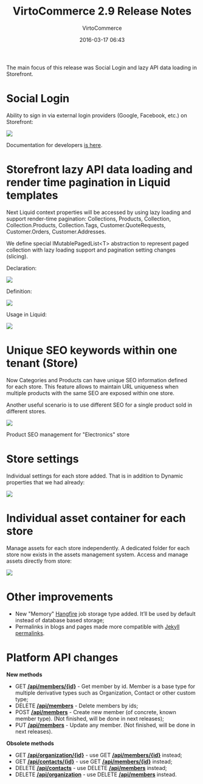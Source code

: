 ﻿---
author: VirtoCommerce
date: '2016-03-17 06:43'
main-image: assets/images/blog/release-2-9-snowdrop.jpg
permalink: blogs/news/virtocommerce-2-9-release-notes
tags: [2.0,Announcements,ecommerce,enterprise ecommerce,features,open source,release notes,seo]
title: 'VirtoCommerce 2.9 Release Notes'
published: Private
---
The main focus of this release was Social Login and lazy API data loading in Storefront.
<!--excerpt-->
# Social Login

Ability to sign in via external login providers (Google, Facebook, etc.) on Storefront:

![](assets/images/blog/capture.png)

Documentation for developers <a href="http://docs.virtocommerce.com/x/CAAdAQ" target="_blank">is here</a>.

# Storefront lazy API data loading and render time pagination in Liquid templates

Next Liquid context properties will be accessed by using lazy loading and support render-time pagination: Collections, Products, Collection, Collection.Products, Collection.Tags, Customer.QuoteRequests, Customer.Orders, Customer.Addresses.

We define special IMutablePagedList&lt;T&gt; abstraction to represent paged collection with lazy loading support and pagination setting changes (slicing).

Declaration:

![](assets/images/blog/untitled_17.png)

Definition:

![](assets/images/blog/6d0be2dc-c641-6a95-d69f-c4b0c468cca1.png)

Usage in Liquid:

![](assets/images/blog/untitled_18.png)

# Unique SEO keywords within one tenant (Store)

Now Categories and Products can have unique SEO information defined for each store. This feature allows to maintain URL uniqueness when multiple products with the same SEO are exposed within one store.

Another useful scenario is to use different SEO for a single product sold in different stores.

![](assets/images/blog/72f1f244-e73e-6e82-0c29-c8f8683c1148.png)

Product SEO management for "Electronics" store

# Store settings

Individual settings for each store added. That is in addition to Dynamic properties that we had already:

![](assets/images/blog/d2fce9a0-8204-c190-6cb1-57161789fdf1.png)

# Individual asset container for each store

Manage assets for each store independently. A dedicated folder for each store now exists in the assets management system. Access and manage assets directly from store:

![](assets/images/blog/untitled_19.png)

# Other improvements

* New "Memory" <a href="http://hangfire.io/">Hangfire</a> job storage type added. It’ll be used by default instead of database based storage;
* Permalinks in blogs and pages made more compatible with <a href="https://jekyllrb.com/"><span style="font-weight:400;">Jekyll permalinks</span></a>.

# Platform API changes

**New methods**

* GET <a href="http://demo.virtocommerce.com/admin/docs/ui/index#!/Customer_management_module/CustomerModule_GetMemberById">**/api/members/{id}**</a> - Get member by id. Member is a base type for multiple derivative types such as Organization, Contact or other custom type;
* DELETE <a href="http://demo.virtocommerce.com/admin/docs/ui/index#!/Customer_management_module/CustomerModule_DeleteMembers">**/api/members**</a> - Delete members by ids;
* POST <a href="http://demo.virtocommerce.com/admin/docs/ui/index#!/Customer_management_module/CustomerModule_CreateMember">**/api/members**</a> - Create new member (of concrete, known member type). (Not finished, will be done in next releases);
* PUT <a href="http://demo.virtocommerce.com/admin/docs/ui/index#!/Customer_management_module/CustomerModule_UpdateMember">**/api/members**</a> - Update any member. (Not finished, will be done in next releases).

**Obsolete methods**

* GET <a href="http://demo.virtocommerce.com/admin/docs/ui/index#!/Customer_management_module/CustomerModule_GetOrganizationById">**/api/organization/{id}**</a> - use GET <a href="http://demo.virtocommerce.com/admin/docs/ui/index#!/Customer_management_module/CustomerModule_GetMemberById">**/api/members/{id}**</a> instead;
* GET <a href="http://demo.virtocommerce.com/admin/docs/ui/index#!/Customer_management_module/CustomerModule_GetContactById">**/api/contacts/{id}**</a> - use GET <a href="http://demo.virtocommerce.com/admin/docs/ui/index#!/Customer_management_module/CustomerModule_GetMemberById">**/api/members/{id}**</a> instead;
* DELETE <a href="http://demo.virtocommerce.com/admin/docs/ui/index#!/Customer_management_module/CustomerModule_DeleteContacts">**/api/contacts**</a> - use DELETE <a href="http://demo.virtocommerce.com/admin/docs/ui/index#!/Customer_management_module/CustomerModule_DeleteMembers">**/api/members**</a> instead;
* DELETE <a href="http://demo.virtocommerce.com/admin/docs/ui/index#!/Customer_management_module/CustomerModule_DeleteOrganizations">**/api/organization**</a> - use DELETE <a href="http://demo.virtocommerce.com/admin/docs/ui/index#!/Customer_management_module/CustomerModule_DeleteMembers">**/api/members**</a> instead.